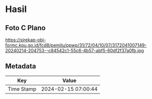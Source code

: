 # Hasil

## Foto C Plano

https://sirekap-obj-formc.kpu.go.id/fcd8/pemilu/ppwp/31/72/04/10/07/3172041007149-20240214-204753--c84542c1-55c6-4b57-abf5-60df2f37a0fb.jpg


## Metadata

| Key        | Value               |
| ---------- | ------------------- |
| Time Stamp | 2024-02-15 07:00:44 |



